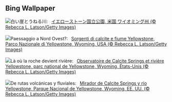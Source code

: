 ## Bing Wallpaper
![](https://www.bing.com/th?id=OHR.YellowstoneRiver_JA-JP5485264478_UHD.jpg&w=1000)白い崖とうねる川:&nbsp;&ensp;[イエローストーン国立公園, 米国 ワイオミング州 (© Rebecca L. Latson/Getty Images)](https://www.bing.com/th?id=OHR.YellowstoneRiver_JA-JP5485264478_UHD.jpg)
<br><br/>
![](https://www.bing.com/th?id=OHR.YellowstoneRiver_IT-IT7237441471_UHD.jpg&w=1000)Paessaggio a Nord Ovest?:&nbsp;&ensp;[Sorgenti di calcite e fiume Yellowstone, Parco Nazionale di Yellowstone, Wyoming, USA (© Rebecca L. Latson/Getty Images)](https://www.bing.com/th?id=OHR.YellowstoneRiver_IT-IT7237441471_UHD.jpg)
<br><br/>
![](https://www.bing.com/th?id=OHR.YellowstoneRiver_FR-FR8460083088_UHD.jpg&w=1000)Là où la roche devient rivière:&nbsp;&ensp;[Observatoire de Calcite Springs et rivière Yellowstone, parc national de Yellowstone, Wyoming, États-Unis (© Rebecca L. Latson/Getty Images)](https://www.bing.com/th?id=OHR.YellowstoneRiver_FR-FR8460083088_UHD.jpg)
<br><br/>
![](https://www.bing.com/th?id=OHR.YellowstoneRiver_ES-ES8502138865_UHD.jpg&w=1000)De rutas volcánicas y fluviales:&nbsp;&ensp;[Mirador de Calcite Springs y río Yellowstone, Parque Nacional de Yellowstone, Wyoming, EE. UU. (© Rebecca L. Latson/Getty Images)](https://www.bing.com/th?id=OHR.YellowstoneRiver_ES-ES8502138865_UHD.jpg)
<br><br/>
